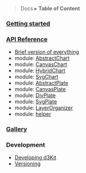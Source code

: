 > Docs ▸ **Table of Content**

### [Getting started](Getting-started.md)

### [API Reference](api/index.md)

* [Brief version of everything](api/index.md)
* module: [AbstractChart](api/AbstractChart.md)
* module: [CanvasChart](api/CanvasChart.md)
* module: [HybridChart](api/HybridChart.md)
* module: [SvgChart](api/SvgChart.md)
* module: [AbstractPlate](api/AbstractPlate.md)
* module: [CanvasPlate](api/CanvasPlate.md)
* module: [DivPlate](api/DivPlate.md)
* module: [SvgPlate](api/SvgPlate.md)
* module: [LayerOrganizer](api/LayerOrganizer.md)
* module: [helper](api/helper.md)

### [Gallery](Gallery.md)

### Development

* [Developing d3Kit](Developing.md)
* [Versioning](Versioning.md)

